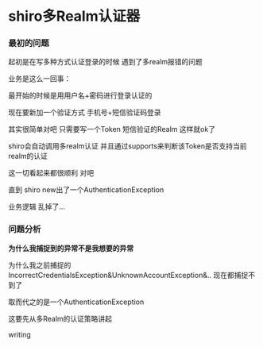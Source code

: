# shiro多Realm认证器

### 最初的问题
起初是在写多种方式认证登录的时候 遇到了多realm报错的问题

业务是这么一回事：

最开始的时候是用用户名+密码进行登录认证的

现在要新加一个验证方式 手机号+短信验证码登录

其实很简单对吧 只需要写一个Token 短信验证的Realm 这样就ok了

shiro会自动调用多realm认证 并且通过supports来判断该Token是否支持当前realm的认证

这一切看起来都很顺利 对吧

直到 shiro new出了一个AuthenticationException

业务逻辑 乱掉了...

### 问题分析

**为什么我捕捉到的异常不是我想要的异常**

为什么我之前捕捉的IncorrectCredentialsException&UnknownAccountException&.. 现在都捕捉不到了

取而代之的是一个AuthenticationException

这要先从多Realm的认证策略讲起

writing